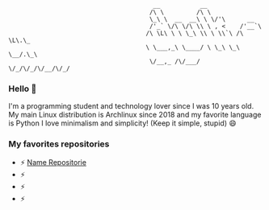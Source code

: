                                         


                                            __           __                  
                                           /\ \         /\ \                 
                                           \_\ \  __  __\ \ \/'\      __     
                                           /'_` \/\ \/\ \\ \ , <    /'__`\   
                                          /\ \L\ \ \ \_\ \\ \ \\`\ /\ \L\.\_ 
                                          \ \___,_\ \____/ \ \_\ \_\ \__/.\_\
                                           \/__,_ /\/___/   \/_/\/_/\/__/\/_/

### Hello 👋
I'm a programming student and technology lover since I was 10 years old. My main Linux distribution is Archlinux since 2018 and my favorite language is Python
I love minimalism and simplicity! (Keep it simple, stupid) 😄

### My favorites repositories
- ⚡ [Name Repositorie](https://github.com/link)
- ⚡ 
- ⚡ 
- ⚡ 
